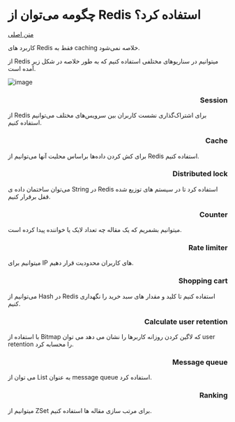 # چگومه می‌توان از Redis استفاده کرد؟

[متن اصلی](https://twitter.com/alexxubyte/status/1610678713087295490)

کاربرد های Redis فقط به caching خلاصه نمی‌شود.

از Redis میتوانیم در سناریوهای مختلفی استفاده کنیم که به طور خلاصه در شکل زیر آمده است.

![image](https://user-images.githubusercontent.com/24452551/210812169-e181cb3b-22d6-454f-a548-267009d58e83.png)

<h3 dir="rtl">
Session
</h3>

از Redis برای اشتراک‌گذاری نشست کاربران بین سرویس‌های مختلف می‌توانیم استفاده کنیم.  

<h3 dir="rtl">Cache</h3>

برای کش کردن داده‌ها براساس محلیت آنها می‌توانیم از Redis استفاده کنیم.
<h3 dir="rtl">Distributed lock</h3>

می‌توان ساختمان داده ی String در Redis استفاده کرد تا در سیستم های توزیع شده قفل برقرار کنیم.

<h3 dir="rtl">Counter</h3>

میتوانیم بشمریم که یک مقاله چه تعداد لایک یا خواننده پیدا کرده است.

<h3 dir="rtl">Rate limiter</h3>

میتوانیم برای IP های کاربران محدودیت قرار دهیم.

<h3 dir="rtl">Shopping cart</h3>

می‌توانیم از Hash در Redis استفاده کنیم تا  کلید و مقدار های سبد خرید را نگهداری کنیم.

<h3 dir="rtl">Calculate user retention</h3>

با استفاده از Bitmap که لاگین کردن روزانه کاربرها را نشان می دهد می توان user retention را محسابه کرد.

<h3 dir="rtl">Message queue</h3>

می توان از List به عنوان message queue استفاده کرد.

<h3 dir="rtl">Ranking</h3>

میتوانیم از ZSet برای مرتب سازی مقاله ها استفاده کنیم.
